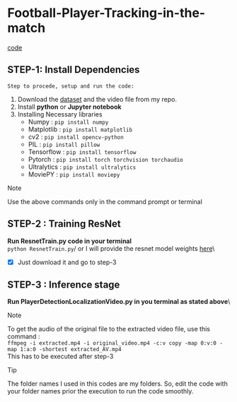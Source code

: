# Football-Player-Tracking-in-the-match
[code](https://github.com/kishore8288/Football-Player-Tracking-in-the-match/blob/main/Football%20Player%20Prediction.ipynb)

## STEP-1: Install Dependencies
`Step to procede, setup and run the code:`
1. Download the [dataset](https://www.kaggle.com/datasets/kishore8824/messi-ronaldo-classification-dataset) and the video file from my repo.
2. Install **python** or **Jupyter notebook**
3. Installing Necessary libraries
   - Numpy : ```pip install numpy```
   - Matplotlib : ```pip install matplotlib```
   - cv2 : ```pip install opencv-python```
   - PIL : ```pip install pillow```
   - Tensorflow : ```pip install tensorflow```
   - Pytorch : ```pip install torch torchvision torchaudio```
   - Ultralytics : ```pip install ultralytics```
   - MoviePY : ```pip install moviepy```

> [!NOTE]
> Use the above commands only in the command prompt or terminal

## STEP-2 : Training ResNet
**Run ResnetTrain.py code in your terminal**\
`python ResnetTrain.py`/
or I will provide the resnet model weights [here](https://drive.google.com/file/d/1_iPCA7_PRhZK7xwhJXMLtTOO6QwSozXp/view?usp=sharing)\
- [x] Just download it and go to step-3

## STEP-3 : Inference stage
**Run PlayerDetectionLocalizationVideo.py in you terminal as stated above**\

>[!NOTE]
> To get the audio of the original file to the extracted video file, use this command :\
> ```ffmpeg -i extracted.mp4 -i original_video.mp4 -c:v copy -map 0:v:0 -map 1:a:0 -shortest extracted_AV.mp4```\
> This has to be executed after step-3

>[!Tip]
> The folder names I used in this codes are my folders. So, edit the code with your folder names prior the execution to run the code smoothly.

